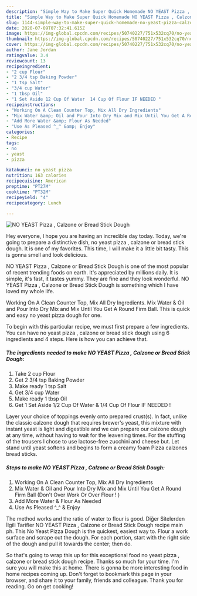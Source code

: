 ```yaml
---
description: "Simple Way to Make Super Quick Homemade NO YEAST Pizza , Calzone or Bread Stick Dough"
title: "Simple Way to Make Super Quick Homemade NO YEAST Pizza , Calzone or Bread Stick Dough"
slug: 1144-simple-way-to-make-super-quick-homemade-no-yeast-pizza-calzone-or-bread-stick-dough
date: 2020-07-09T07:32:41.615Z
image: https://img-global.cpcdn.com/recipes/50740227/751x532cq70/no-yeast-pizza-calzone-or-bread-stick-dough-recipe-main-photo.jpg
thumbnail: https://img-global.cpcdn.com/recipes/50740227/751x532cq70/no-yeast-pizza-calzone-or-bread-stick-dough-recipe-main-photo.jpg
cover: https://img-global.cpcdn.com/recipes/50740227/751x532cq70/no-yeast-pizza-calzone-or-bread-stick-dough-recipe-main-photo.jpg
author: Jane Jordan
ratingvalue: 3.4
reviewcount: 13
recipeingredient:
- "2 cup Flour"
- "2 3/4 tsp Baking Powder"
- "1 tsp Salt"
- "3/4 cup Water"
- "1 tbsp Oil"
- "1 Set Aside 12 Cup Of Water  14 Cup Of Flour IF NEEDED "
recipeinstructions:
- "Working On A Clean Counter Top, Mix All Dry Ingredients"
- "Mix Water &amp; Oil and Pour Into Dry Mix and Mix Until You Get A Round Firm Ball (Don&#39;t Over Work Or Over Flour ! )"
- "Add More Water &amp; Flour As Needed"
- "Use As Pleased ^_^ &amp; Enjoy"
categories:
- Recipe
tags:
- no
- yeast
- pizza

katakunci: no yeast pizza 
nutrition: 163 calories
recipecuisine: American
preptime: "PT27M"
cooktime: "PT32M"
recipeyield: "4"
recipecategory: Lunch

---
```



![NO YEAST Pizza , Calzone or Bread Stick Dough](https://img-global.cpcdn.com/recipes/50740227/751x532cq70/no-yeast-pizza-calzone-or-bread-stick-dough-recipe-main-photo.jpg)

Hey everyone, I hope you are having an incredible day today. Today, we're going to prepare a distinctive dish, no yeast pizza , calzone or bread stick dough. It is one of my favorites. This time, I will make it a little bit tasty. This is gonna smell and look delicious.

NO YEAST Pizza , Calzone or Bread Stick Dough is one of the most popular of recent trending foods on earth. It's appreciated by millions daily. It is simple, it's fast, it tastes yummy. They are fine and they look wonderful. NO YEAST Pizza , Calzone or Bread Stick Dough is something which I have loved my whole life.

Working On A Clean Counter Top, Mix All Dry Ingredients. Mix Water &amp; Oil and Pour Into Dry Mix and Mix Until You Get A Round Firm Ball. This is quick and easy no yeast pizza dough for one.


To begin with this particular recipe, we must first prepare a few ingredients. You can have no yeast pizza , calzone or bread stick dough using 6 ingredients and 4 steps. Here is how you can achieve that.

<!--inarticleads1-->

##### The ingredients needed to make NO YEAST Pizza , Calzone or Bread Stick Dough:

1. Take 2 cup Flour
1. Get 2 3/4 tsp Baking Powder
1. Make ready 1 tsp Salt
1. Get 3/4 cup Water
1. Make ready 1 tbsp Oil
1. Get 1 Set Aside 1/2 Cup Of Water &amp; 1/4 Cup Of Flour IF NEEDED !


Layer your choice of toppings evenly onto prepared crust(s). In fact, unlike the classic calzone dough that requires brewer&#39;s yeast, this mixture with instant yeast is light and digestible and we can prepare our calzone dough at any time, without having to wait for the leavening times. For the stuffing of the trousers I chose to use lactose-free zucchini and cheese but. Let stand until yeast softens and begins to form a creamy foam Pizza calzones bread sticks. 

<!--inarticleads2-->

##### Steps to make NO YEAST Pizza , Calzone or Bread Stick Dough:

1. Working On A Clean Counter Top, Mix All Dry Ingredients
1. Mix Water &amp; Oil and Pour Into Dry Mix and Mix Until You Get A Round Firm Ball (Don&#39;t Over Work Or Over Flour ! )
1. Add More Water &amp; Flour As Needed
1. Use As Pleased ^_^ &amp; Enjoy


The method works and the ratio of water to flour is good. Diğer Sitelerden İlgili Tarifler NO YEAST Pizza , Calzone or Bread Stick Dough recipe main ph. This No Yeast Pizza Dough is the quickest, easiest way to. Flour a work surface and scrape out the dough. For each portion, start with the right side of the dough and pull it towards the center; then do. 

So that's going to wrap this up for this exceptional food no yeast pizza , calzone or bread stick dough recipe. Thanks so much for your time. I'm sure you will make this at home. There is gonna be more interesting food in home recipes coming up. Don't forget to bookmark this page in your browser, and share it to your family, friends and colleague. Thank you for reading. Go on get cooking!
